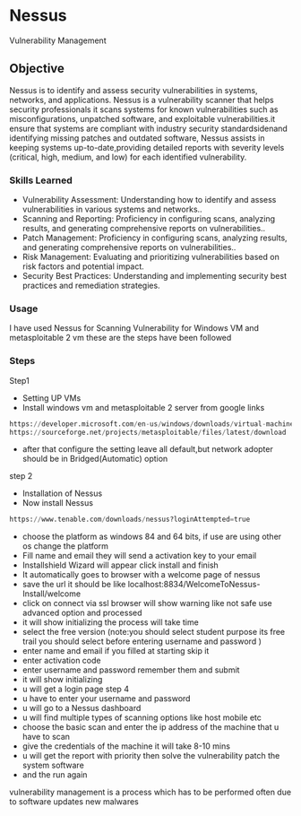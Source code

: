 # Nessus
Vulnerability Management
## Objective

Nessus is to identify and assess security vulnerabilities in systems, networks, and applications. Nessus is a vulnerability scanner that helps security professionals it scans systems for known vulnerabilities such as misconfigurations, unpatched software, and exploitable vulnerabilities.it ensure that systems are compliant with industry security standardsidenand identifying missing patches and outdated software, Nessus assists in keeping systems up-to-date,providing detailed reports with severity levels (critical, high, medium, and low) for each identified vulnerability.

### Skills Learned

- Vulnerability Assessment: Understanding how to identify and assess vulnerabilities in various systems and networks..
- Scanning and Reporting: Proficiency in configuring scans, analyzing results, and generating comprehensive reports on vulnerabilities..
- Patch Management: Proficiency in configuring scans, analyzing results, and generating comprehensive reports on vulnerabilities..
- Risk Management: Evaluating and prioritizing vulnerabilities based on risk factors and potential impact.
- Security Best Practices: Understanding and implementing security best practices and remediation strategies.

### Usage
I have used Nessus for Scanning Vulnerability for Windows VM and metasploitable 2 vm these are the steps have been followed 

### Steps
Step1 
- Setting UP VMs
- Install windows vm and metasploitable 2 server from google
links
```python
https://developer.microsoft.com/en-us/windows/downloads/virtual-machines/
https://sourceforge.net/projects/metasploitable/files/latest/download
```
- after that configure the setting leave all default,but network adopter should be in Bridged(Automatic) option

step 2 
- Installation of Nessus
- Now install Nessus 
```python
https://www.tenable.com/downloads/nessus?loginAttempted=true
```
- choose the platform as windows 84 and 64 bits, if use are using other os change the platform
- Fill name and email they will send a activation key to your email
- Installshield Wizard will appear click install and finish
- It automatically goes to browser with a welcome page of nessus
- save the url it should be like localhost:8834/WelcomeToNessus-Install/welcome
- click on connect via ssl browser will show warning like not safe use advanced option and processed 
- it will show initializing the process will take time
- select the free version (note:you should select student purpose its free trail you should select before entering username and password ) 
- enter name and email if you filled at starting skip it 
- enter activation code
- enter username and password remember them and submit 
- it will show initializing
- u will get a login page
step 4
- u have to enter your username and password
- u will go to a Nessus dashboard
- u will find multiple types of scanning options like host mobile etc
- choose the basic scan and enter the ip address of the machine that u have to scan
- give the credentials of the machine it will take 8-10 mins
- u will get the report with priority then solve the vulnerability patch the system software
- and the run again

vulnerability management is a process which has to be performed often due to software updates new malwares 




